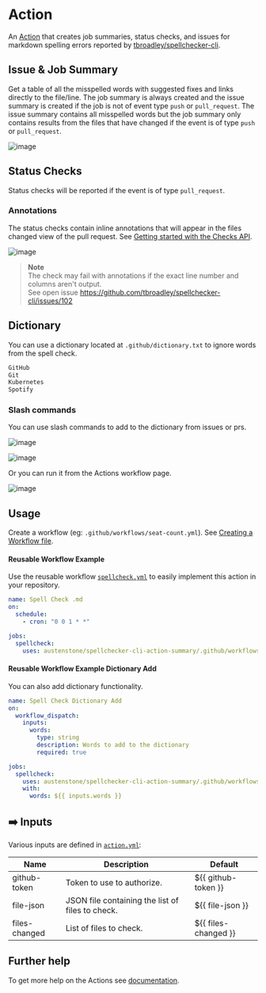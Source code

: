 # Action
An [Action](https://docs.github.com/en/actions) that creates job summaries, status checks, and issues for markdown spelling errors reported by [tbroadley/spellchecker-cli](https://github.com/tbroadley/spellchecker-cli).

## Issue & Job Summary
Get a table of all the misspelled words with suggested fixes and links directly to the file/line. The job summary is always created and the issue summary is created if the job is not of event type `push` or `pull_request`. The issue summary contains all misspelled words but the job summary only contains results from the files that have changed if the event is of type `push` or `pull_request`.

![image](https://user-images.githubusercontent.com/22425467/188254502-5f07ea12-f65e-4956-b46e-62645e63b02e.png)

## Status Checks
Status checks will be reported if the event is of type `pull_request`.
### Annotations
The status checks contain inline annotations that will appear in the files changed view of the pull request. See [Getting started with the Checks API](https://docs.github.com/en/rest/guides/getting-started-with-the-checks-api).

![image](https://user-images.githubusercontent.com/22425467/188254398-e1d99d0b-bc40-4787-b1fc-898b6ebf2a4e.png)

> **Note**
> <br>The check may fail with annotations if the exact line number and columns aren't output.<br>See open issue https://github.com/tbroadley/spellchecker-cli/issues/102

## Dictionary
You can use a dictionary located at `.github/dictionary.txt` to ignore words from the spell check.
```txt
GitHub
Git
Kubernetes
Spotify
```
### Slash commands
You can use slash commands to add to the dictionary from issues or prs.

![image](https://user-images.githubusercontent.com/22425467/188254700-5e917a37-42fc-45be-bd5e-05775d7aa1ce.png)

![image](https://user-images.githubusercontent.com/22425467/188254718-e5c41d9b-5df5-4e73-8525-5d1e60dbe1ea.png)

Or you can run it from the Actions workflow page.

![image](https://user-images.githubusercontent.com/22425467/188254746-905428af-050f-483a-ab51-9280e78d722d.png)

## Usage
Create a workflow (eg: `.github/workflows/seat-count.yml`). See [Creating a Workflow file](https://help.github.com/en/articles/configuring-a-workflow#creating-a-workflow-file).

#### Reusable Workflow Example
Use the reusable workflow [`spellcheck.yml`](.github/workflows/spellcheck.yml) to easily implement this action in your repository.
```yml
name: Spell Check .md
on:
  schedule:
    - cron: "0 0 1 * *"

jobs:
  spellcheck:
    uses: austenstone/spellchecker-cli-action-summary/.github/workflows/spellcheck.yml@main
```
#### Reusable Workflow Example Dictionary Add
You can also add dictionary functionality.
```yml
name: Spell Check Dictionary Add
on:
  workflow_dispatch:
    inputs:
      words:
        type: string
        description: Words to add to the dictionary
        required: true

jobs:
  spellcheck:
    uses: austenstone/spellchecker-cli-action-summary/.github/workflows/spellcheck-dictionary-add.yml@main
    with:
      words: ${{ inputs.words }}
```

## ➡️ Inputs
Various inputs are defined in [`action.yml`](action.yml):

| Name | Description | Default |
| --- | - | - |
| github-token | Token to use to authorize. | ${{ github-token }} |
| file-json | JSON file containing the list of files to check. | ${{ file-json }} |
| files-changed | List of files to check. | ${{ files-changed }} |

<!-- 
## ⬅️ Outputs
| Name | Description |
| --- | - |
| output | The output. |
-->

## Further help
To get more help on the Actions see [documentation](https://docs.github.com/en/actions).
